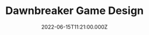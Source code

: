---
title: Dawnbreaker Game Design
date: 2022-06-15T11:21:00.000Z
summary: The Course Project of Introduction to Programming
draft: false
featured: false
tags:
  - Programming
  - Course Project
links:
  - url: https://github.com/zhu52520/Dawnbreaker-Game-Design
    name: Github
    icon_pack: fab
    icon: github
  - url: uploads/dawnbreaker-game-design.zip
    name: Game Demo
    icon_pack: fas
    icon: gamepad
image:
  filename: 1693394584813.png
  focal_point: Smart
  preview_only: false
---